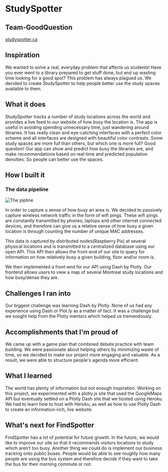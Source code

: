 # StudySpotter
## Team-GoodQuestion

[studyspotter.ca](https://studyspotter.herokuapp.com)

## Inspiration
We wanted to solve a real, everyday problem that affects us students!  Have you ever went to a library prepared to get stuff done, but end up wasting time looking for a good spot?  This problem has always plagued us. We decided to create StudySpotter to help people better use the study spaces available to them. 


## What it does
StudySpotter tracks a number of study locations across the world and provides a live feed to our website of how busy the location is.  The app is useful in avoiding spending unnecessary time, just wandering around libraries. It has really clean and eye-catching interfaces with a perfect color scheme and all interfaces are designed with beautiful color contrasts. 
Some study spaces are more full than others, but which one is more full? Good question! Our app can show and predict how busy the libraries are, and make recommendations based on real time and predicted population densities. So people can better use the spaces.

## How I built it
### The data pipeline
![The pipline](http://samuellando.com/pipeline.png)

In order to  capture a sense of how busy an area is. We decided to passively capture wireless network traffic in the form of wifi pings. These wifi pings are constantly transmitted by phones, laptops and other internet connected devices, and therefore can give us a relative sense of how busy a given location is through counting the number of unique MAC addresses.

This data is captured by distributed nodes(Raspberry Pis) at several physical locations and is transmitted to a centralized database using our open API. This API then allows the front-end of our site to query for information on how relatively busy a given building, floor and/or room is.

We then implemented a front-end for our API using Dash by Plotly. Our frontend allows users to view a map of several Montreal study locations and how busy/dense they are.

## Challenges I ran into
Our biggest challenge was learning Dash by Plotly. None of us had any experience using Dash or Plot.ly as a matter of fact.  It was a challenge but we sought help from the Plotly mentors which helped us tremendously.  

## Accomplishments that I'm proud of
We came up with a game plan that combined debate practice with team building. We were passionate about helping others by minimizing waste of time, so we decided to make our project more engaging and valuable. As a result, we were able to structure people's agenda more efficient.

## What I learned
The world has plenty of information but not enough inspiration. 
Working on this project, we experimented with a plotly.js site that used the GoogleMaps API but eventually settled on a Plotly Dash site that we hosted using Heroku.  We had to learn how to host with Heroku, as well as how to use Plotly Dash to create an information-rich, live website.

## What's next for FindSpotter
FindSpotter has a lot of potential for future growth. In the future, we would like to improve our site so that it recommends visitors locations to study which aren’t too busy.  Another thing we could do is implement our business tracking onto public buses.  People would be able to see roughly how many people are using the bus system and therefore decide if they want to take the bus for their morning commute or not.

